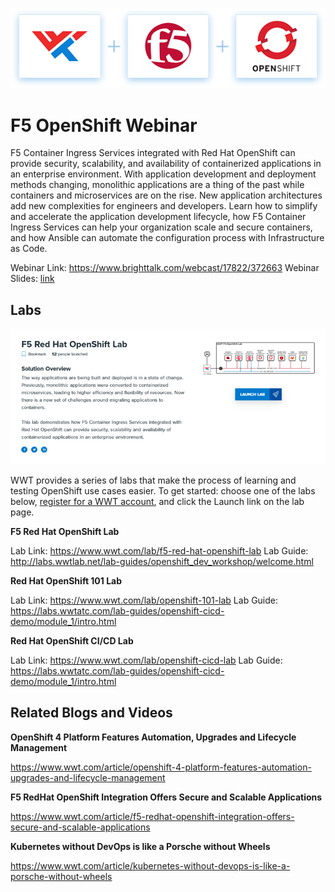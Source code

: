 ![Header](images/f5plusWWTplusO.png "Header")

# F5 OpenShift Webinar

F5 Container Ingress Services integrated with Red Hat OpenShift can provide security, scalability, and availability of containerized applications in an enterprise environment. With application development and deployment methods changing, monolithic applications are a thing of the past while containers and microservices are on the rise. New application architectures add new complexities for engineers and developers. Learn how to simplify and accelerate the application development lifecycle, how F5 Container Ingress Services can help your organization scale and secure containers, and how Ansible can automate the configuration process with Infrastructure as Code.

Webinar Link: https://www.brighttalk.com/webcast/17822/372663
Webinar Slides: [link](slides/OpenShift-Webinar-Slides.pdf)

## Labs

![Launch](images/launch.png "Launch")

WWT provides a series of labs that make the process of learning and testing OpenShift use cases easier. To get started: choose one of the labs below, [register for a WWT account](https://www.wwt.com/register), and click the Launch link on the lab page.

**F5 Red Hat OpenShift Lab**

Lab Link: https://www.wwt.com/lab/f5-red-hat-openshift-lab
Lab Guide: http://labs.wwtlab.net/lab-guides/openshift_dev_workshop/welcome.html

**Red Hat OpenShift 101 Lab**

Lab Link: https://www.wwt.com/lab/openshift-101-lab
Lab Guide: https://labs.wwtatc.com/lab-guides/openshift-cicd-demo/module_1/intro.html

**Red Hat OpenShift CI/CD Lab**

Lab Link: https://www.wwt.com/lab/openshift-cicd-lab
Lab Guide: https://labs.wwtatc.com/lab-guides/openshift-cicd-demo/module_1/intro.html

## Related Blogs and Videos

**OpenShift 4 Platform Features Automation, Upgrades and Lifecycle Management**

https://www.wwt.com/article/openshift-4-platform-features-automation-upgrades-and-lifecycle-management

**F5 RedHat OpenShift Integration Offers Secure and Scalable Applications**

https://www.wwt.com/article/f5-redhat-openshift-integration-offers-secure-and-scalable-applications

**Kubernetes without DevOps is like a Porsche without Wheels**

https://www.wwt.com/article/kubernetes-without-devops-is-like-a-porsche-without-wheels